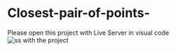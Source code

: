 # Closest-pair-of-points-
Please open this project with Live Server in visual code
![ss with the project](https://ibb.co/3fPFt5s)
